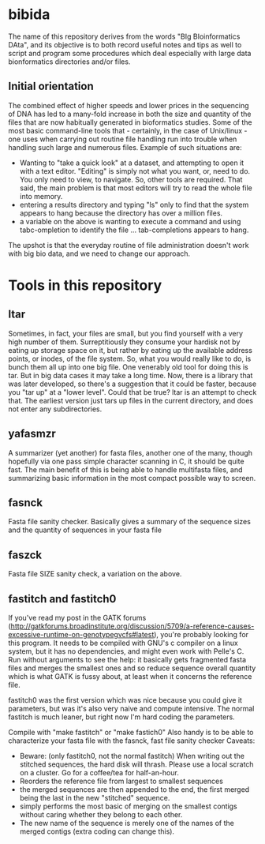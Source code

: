 bibida
======

The name of this repository derives from the words "BIg BIoinformatics DAta", and its objective is to both record useful notes and tips as well to script and program some procedures which deal especially with large data bionformatics directories and/or files.

## Initial orientation

The combined effect of higher speeds and lower prices in the sequencing of DNA has led to a many-fold increase in both the size and quantity of the files that are now habitually generated in bioformatics studies. Some of the most basic command-line tools that - certainly, in the case of Unix/linux - one uses when carrying out routine file handling run into trouble when handling such large and numerous files. Example of such situations are:

* Wanting to "take a quick look" at a dataset, and attempting to open it with a text editor. "Editing" is simply not what you want, or, need to do. You only need to view, to navigate. So, other tools are required. That said, the main problem is that most editors will try to read the whole file into memory.
* entering a results directory and typing "ls" only to find that the system appears to hang because the directory has over a million files.
* a variable on the above is wanting to execute a command and using tabc-ompletion to identify the file ... tab-completions appears to hang.

The upshot is that the everyday routine of file administration doesn't work with big bio data, and we need to change our approach.

# Tools in this repository

## ltar
Sometimes, in fact, your files are small, but you find yourself with a very high number of them. Surreptitiously they consume your hardisk not by eating up storage space on it, but rather by eating up the available address points, or inodes, of the file system. So, what you would really like to do, is bunch them all up into one big file. One venerably old tool for doing this is tar. But in big data cases it may take a long time. Now, there is a library that was later developed, so there's a suggestion that it could be faster, because you "tar up" at a "lower level". Could that be true? ltar is an attempt to check that. The earliest version just tars up files in the current directory, and does not enter any subdirectories.

## yafasmzr
A summarizer (yet another) for fasta files, another one of the many, though hopefully via one pass simple character scanning in C, it should be quite fast. The main benefit of this is being able to handle multifasta files, and summarizing basic information in the most compact possible way to screen.

## fasnck
Fasta file sanity checker. Basically gives a summary of the sequence sizes and the quantity of sequences in your fasta file

## faszck
Fasta file SIZE sanity check, a variation on the above.

## fastitch and fastitch0
If you've read my post in the GATK forums (http://gatkforums.broadinstitute.org/discussion/5709/a-reference-causes-excessive-runtime-on-genotypegvcfs#latest),
you're probably looking for this program. It needs to be compiled with GNU's c compiler on a linux system, but it has no dependencies, and might even work with Pelle's C.
Run without arguments to see the help: it basically gets fragmented fasta files and merges the smallest ones and so reduce sequence overall quantity
which is what GATK is fussy about, at least when it concerns the reference file.

fastitch0 was the first version which was nice because you could give it parameters, but was it's also very naive and compute intensive. The normal fastitch is much leaner, but right now I'm hard coding the parameters.

Compile with "make fastitch" or "make fastich0"
Also handy is to be able to characterize your fasta file with the fasnck, fast file sanity checker
Caveats:
* Beware: (only fastitch0, not the normal fastitch) When writing out the stitched sequences, the hard disk will thrash. Please use a local scratch on a cluster. Go for a coffee/tea for half-an-hour.
* Reorders the reference file from largest to smallest sequences
* the merged sequences are then appended to the end, the first merged being the last in the new "stitched" sequence.
* simply performs the most basic of merging on the smallest contigs without caring whether they belong to each other.
* The new name of the sequence is merely one of the names of the merged contigs (extra coding can change this).
